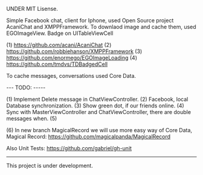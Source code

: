 
UNDER MIT Lisense.

Simple Facebook chat, client for Iphone, 
used Open Source project AcaniChat and XMPPFramework.
To downlaod image and cache them, used EGOImageView.
Badge on UITableViewCell

(1) https://github.com/acani/AcaniChat
(2) https://github.com/robbiehanson/XMPPFramework
(3) https://github.com/enormego/EGOImageLoading
(4) https://github.com/tmdvs/TDBadgedCell

To cache messages, conversations used Core Data.

--- TODO: -----

(1) Implement Delete message in ChatViewController.
(2) Facebook, local Database synchronization.
(3) Show green dot, if our friends online.
(4) Sync with MasterViewController and ChatViewController, there are double messages when.
(5) 

(6) In new branch MagicalRecord we will use more easy way of Core Data,
Magical Record:   https://github.com/magicalpanda/MagicalRecord

Also
Unit Tests: https://github.com/gabriel/gh-unit


------
This project is under development.


